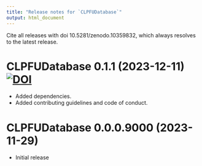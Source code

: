 ```yaml
---
title: "Release notes for `CLPFUDatabase`"
output: html_document
---
```



Cite all releases with doi 10.5281/zenodo.10359832, 
which always resolves to the latest release.

# CLPFUDatabase 0.1.1 (2023-12-11) [![DOI](https://zenodo.org/badge/DOI/10.5281/zenodo.10359833.svg)](https://doi.org/10.5281/zenodo.10359833)


* Added dependencies.
* Added contributing guidelines and code of conduct.


# CLPFUDatabase 0.0.0.9000 (2023-11-29)

* Initial release
